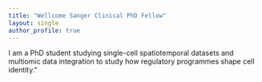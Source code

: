 ```yaml
---
title: "Wellcome Sanger Clinical PhD Fellow"
layout: single
author_profile: true
---
```


I am a PhD student studying single-cell spatiotemporal datasets and multiomic data integration to study how regulatory programmes shape cell identity."
